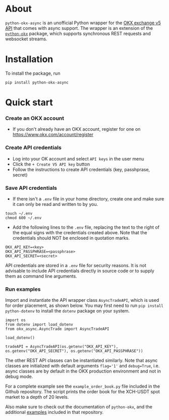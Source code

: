# About
```python-okx-async``` is an unofficial Python wrapper for the [OKX exchange v5 API](https://www.okx.com/okx-api) that comes with async support.
The wrapper is an extension of the [```python-okx```](https://github.com/okxapi/python-okx) package, which supports synchronous REST requests and websocket streams.

# Installation
To install the package, run
```
pip install python-okx-async
```

# Quick start

### Create an OKX account
- If you don't already have an OKX account, register for one on https://www.okx.com/account/register

### Create API credentials
- Log into your OK account and select ```API keys``` in the user menu
- Click the ```+ Create V5 API key``` button
- Follow the instructions to create API credentials (key, passhprase, secret)

### Save API credentials
- If there isn't a ```.env``` file in your home directory, create one and make sure it can only be read and written to by you.
```
touch ~/.env
chmod 600 ~/.env
```
- Add the following lines to the ```.env``` file, replacing the text to the right of the equal signs with the credentials created above. Note that the credentials should NOT be enclosed in quotation marks.
```
OKX_API_KEY=<key>
OKX_API_PASSPHRASE=<passphrase>
OKX_API_SECRET=<secret>
```
API credentials are stored in a ```.env``` file for security reasons. It is not advisable to include API credentials directly in source code or to supply them as command line arguments.

### Run examples
Import and instantiate the API wrapper class ```AsyncTradeAPI```, which is used for order placement, as shown below. You may first need to run ```pip install python-dotenv``` to install the ```dotenv``` package on your system.
```
import os
from dotenv import load_dotenv
from okx_async.AsyncTrade import AsyncTradeAPI

load_dotenv()

tradeAPI = AsyncTradeAPI(os.getenv("OKX_API_KEY"), os.getenv("OKX_API_SECRET"), os.getenv("OKX_API_PASSPHRASE"))
```
The other REST API classes can be instantiated similarly. Note that async classes are initialized with default arguments ```flag='1'``` and ```debug=True```, i.e. async classes are by default in the OKX production environment and not in debug mode.

For a complete example see the ```example_order_book.py``` file included in the Github repository. The script prints the order book for the XCH-USDT spot market to a depth of 20 levels.

Also make sure to check out the documentation of ```python-okx```, and the additional [examples](https://github.com/okxapi/python-okx/tree/master/example) included in that repository.
